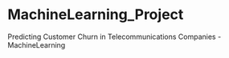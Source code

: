 # MachineLearning_Project
Predicting Customer Churn in Telecommunications Companies - MachineLearning
